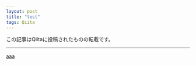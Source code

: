```yaml
---
layout: post
title: "test"
tags: Qiita
---
```

この記事はQiitaに投稿されたものの転載です。

---
[aaa](laboyappli://aaa)
